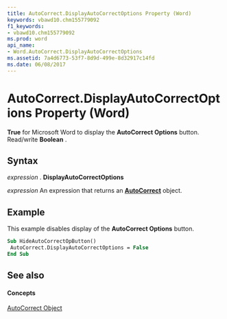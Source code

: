 ```yaml
---
title: AutoCorrect.DisplayAutoCorrectOptions Property (Word)
keywords: vbawd10.chm155779092
f1_keywords:
- vbawd10.chm155779092
ms.prod: word
api_name:
- Word.AutoCorrect.DisplayAutoCorrectOptions
ms.assetid: 7a4d6773-53f7-8d9d-499e-8d32917c14fd
ms.date: 06/08/2017
---
```



# AutoCorrect.DisplayAutoCorrectOptions Property (Word)

 **True** for Microsoft Word to display the **AutoCorrect Options** button. Read/write **Boolean** .


## Syntax

 _expression_ . **DisplayAutoCorrectOptions**

 _expression_ An expression that returns an **[AutoCorrect](autocorrect-object-word.md)** object.


## Example

This example disables display of the  **AutoCorrect Options** button.


```vb
Sub HideAutoCorrectOpButton() 
 AutoCorrect.DisplayAutoCorrectOptions = False 
End Sub
```


## See also


#### Concepts


[AutoCorrect Object](autocorrect-object-word.md)

